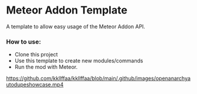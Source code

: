 # Meteor Addon Template

A template to allow easy usage of the Meteor Addon API.

### How to use:  
- Clone this project
- Use this template to create new modules/commands
- Run the mod with Meteor.

https://github.com/kkllffaa/kkllffaa/blob/main/.github/images/openanarchyautodupeshowcase.mp4